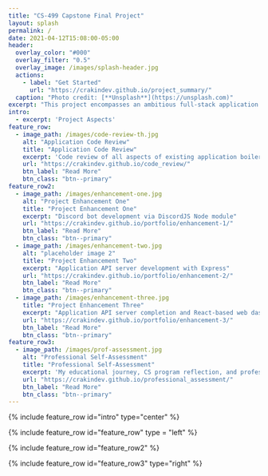 ```yaml
---
title: "CS-499 Capstone Final Project"
layout: splash
permalink: /
date: 2021-04-12T15:08:00-05:00
header:
  overlay_color: "#000"
  overlay_filter: "0.5"
  overlay_image: /images/splash-header.jpg
  actions:
    - label: "Get Started"
      url: "https://crakindev.github.io/project_summary/"
  caption: "Photo credit: [**Unsplash**](https://unsplash.com)"
excerpt: "This project encompasses an ambitious full-stack application development utilizing a third-party game API supplied by Bungie Studios to aggregate player data, store in a MongoDB database and display in a front-end web dashboard. Additional connectivity is also available via a Discord bot developed with DiscordJS."
intro: 
  - excerpt: 'Project Aspects'
feature_row:
  - image_path: /images/code-review-th.jpg
    alt: "Application Code Review"
    title: "Application Code Review"
    excerpt: 'Code review of all aspects of existing application boilerplate plus best practices. Code review video included.'
    url: "https://crakindev.github.io/code_review/"
    btn_label: "Read More"
    btn_class: "btn--primary"
feature_row2:
  - image_path: /images/enhancement-one.jpg
    alt: "Project Enhancement One"
    title: "Project Enhancement One"
    excerpt: "Discord bot development via DiscordJS Node module"
    url: "https://crakindev.github.io/portfolio/enhancement-1/"
    btn_label: "Read More"
    btn_class: "btn--primary"
  - image_path: /images/enhancement-two.jpg
    alt: "placeholder image 2"
    title: "Project Enhancement Two"
    excerpt: "Application API server development with Express"
    url: "https://crakindev.github.io/portfolio/enhancement-2/"
    btn_label: "Read More"
    btn_class: "btn--primary"
  - image_path: /images/enhancement-three.jpg
    title: "Project Enhancement Three"
    excerpt: "Application API server completion and React-based web dashboard."
    url: "https://crakindev.github.io/portfolio/enhancement-3/"
    btn_label: "Read More"
    btn_class: "btn--primary"
feature_row3:
  - image_path: /images/prof-assessment.jpg
    alt: "Professional Self-Assessment"
    title: "Professional Self-Assessment"
    excerpt: 'My educational journey, CS program reflection, and professional experiences.'
    url: "https://crakindev.github.io/professional_assessment/"
    btn_label: "Read More"
    btn_class: "btn--primary"
---
```


{% include feature_row id="intro" type="center" %}

{% include feature_row id="feature_row" type = "left" %}

{% include feature_row id="feature_row2" %}

{% include feature_row id="feature_row3" type="right" %}
